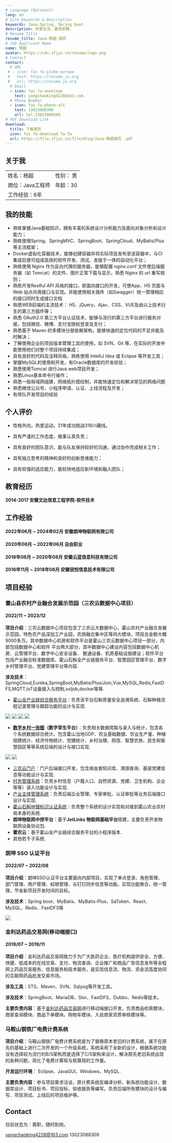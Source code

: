 ```yaml
---
# Language (Optional)
lang: en
# Site Keywords & Description
keywords: Java,Spring, Spring boot
description: 热爱生活，喜欢折腾.
# Resume Title
resume_title: Java-杨超-简历
# Job Applicant Name
name: 杨超
avatar: https://cdn.zfjyc.cn/resume/logo.png
# Contact
contact:
  # URL
 # - icon: fas fa-globe-europe
 #   text: https://resume.js.org
 #   url: https://resume.js.org
  # Email
  - icon: fas fa-envelope
    text: yangchaoking4228@163.com
  # Phone Number
  - icon: fas fa-phone-alt
    text: 13023088309
    url: tel:13023088309
# PDF Download Link
download:
  title: 下载简历
  icon: fas fa-download fa-fw
  url: https://file.zfjyc.cn/file/blog/Java-杨超简历 .pdf
---
```



## <i class="fas fa-user-astronaut"></i> 关于我

|                  |           |
| :--------------- | --------- |
| 姓名：杨超       | 性别： 男 |
| 岗位：Java工程师 | 年龄：30  |
| 工作经验：6年    |           |



## <i class="fas fa-atom"></i> 我的技能

- 熟练掌握Java基础知识，拥有丰富的系统设计分析能力及面向对象分析和设计能力；
- 熟练使用Spring、SpringMVC、SpringBoot、SpringCloud、MyBatis/Plus等主流框架；
- Docker虚拟化容器技术，能够创建容器并将实际项目发布至该容器中，与CI 集成后便可组成高效的软件开发、测试、发版于一体的自动化平台；
- 熟练使用 Nginx 作为反向代理的服务器，能够配置 nginx.conf 文件使后端服务器（如 Tomcat）的文件、图片正常下载与显示，熟悉 Nginx 的 url 重写规则；
- 熟练开发Restful API 风格的接口，即面向接口的开发，可使App、H5 页面与 Web 站点共用接口与实现。并能使用相关插件（如Swagger）统一管理相应的接口同时生成接口文档
- 熟悉WEB前端的主流技术： H5、jQuery、Ajax、CSS、VUE及由以上技术衍生的第三方插件等；
- 熟悉 OAuth2.0 第三方平台认证技术，能够与流行的第三方平台进行服务对接，包括微信、微博、支付宝授权登录及支付；
- 熟悉基于 Maven 的多模块分层依赖架构，能够快速的定位代码的不足并能及时解决；
- 了解使用企业的项目版本管理工具的使用，如 SVN、Git 等，在实际的开发中能使用他们对整个项目持续集成；
- 具有良好的代码及注释风格，熟练使用 IntelliJ Idea 或 Eclipse 等开发工具；
- 掌握MySQL的使用和开发，有Oracle数据库的开发经验；
- 熟悉使用Tomcat 进行Java web项目开发；
- 熟悉Linux基本命令行操作；
- 熟悉一般局域网组建，网络拓扑图绘制，并能快速定位和解决常见的网络问题
- 熟悉微信公众号、小程序申请、认证、上线流程及开发；
- 有带队开发项目的经验

## <i class="fas fa-robot"></i> 个人评价

- 性格外向，热爱运动，21年成功挑战318川藏线。

- 具有严谨的工作态度，做事认真负责；

- 具有良好的团队意识，能与队友保持较好的沟通，通过协作完成相关工作；

- 具有独立思考的精神和良好的创新思维能力；

- 具有较强的适应能力，能较快地适应新环境和融入团队；



## <i class="fas fa-user-graduate"></i> 教育经历

**2014-2017  安徽文达信息工程学院-软件技术**




## <i class="fas fa-briefcase"></i> 工作经验

#### 2022年06月 ~ 2024年02月 安徽朗坤物联网有限公司 

#### 2020年08月 ~ 2022年06月 自由职业

#### 2018年08月 ~ 2020年08月 安徽云蓝信息科技有限公司

#### 2016年11月 ~ 2018年08月 安徽锐悦信息技术有限公司 



## <i class="fas fa-project-diagram"></i> 项目经验


### 霍山县农村产业融合发展示范园（三农云数据中心项目）

#### 2022/11 ~ 2023/12 

**项目介绍**：三农云数据中心项目包含了三农云大数据中心，霍山农村产业融合发展示范园，特色农产品深加工产业园，农旅融合集中区等四大模块，项目总金额大概9000多万。其中数据中心机房和软件平台是霍山三农云数据中心项目一部分，内部包括数据中心和软件 平台两大部分，其中数据中心建设内容包括数据中心机房、云管理平台、数字中心安全设备、 数通设备、机房基础设施建设；软件平台包括产业融合标准数据库、霍山石斛全产业链服务平台、智慧园区管理平台、数字乡村管理平台、党建管理平台等内容.

**涉及技术**： SpringCloud,Eureka,SpringBoot,MyBatis/Plus/Join,Vue,MySQL,Redis,FastDFS,MQTT,IoT设备接入与控制,xxljob,docker等等.

- [霍山全产业链综合服务平台](https://huoshan.longcom.com:1443/industry-chain-manage/)：负责该平台石斛质量安全追溯系统、石斛种植流程记录管理与跟踪功能的设计与实现.

<fancybox>

<img src='https://cdn.zfjyc.cn/resume/202403052010644.png'>

<img src='https://cdn.zfjyc.cn/resume/202403052011213.png'>

<img src='https://cdn.zfjyc.cn/resume/202403052011292.png'>

<img src='https://cdn.zfjyc.cn/resume/202403052012014.png'>

</fancybox>

- **[数字乡村一张图](http://huoshan.longcom.com:1443/digitalVillageMap/)（数字孪生平台）**：负责相关数据爬取与录入与统计，包含各个系统数据综合统计。包含霍山当地GDP、农业基础数据、农业生产量、种植规模统计、经济作物统计、党建统计、乡村治理、厕改、智慧农旅、民生和智慧园区等等系统后端的设计与接口实现.

<fancybox>

<img src='https://cdn.zfjyc.cn/resume/202403052012697.png'>

<img src='https://cdn.zfjyc.cn/resume/202403052013676.png'>



</fancybox>

- [三农云门户](https://huoshan.longcom.com:1443/portal/)：门户后端接口开发，包含病虫害知识库、溯源查询、基层党建信息等功能设计与实现.
- [村务管理系统](https://huoshan.longcom.com:1443/villageGovernance/)：负责乡村信息（户籍人口、自然资源、党建、卫生机构、企业等等）录入功能设计与实现.
- [产业主体管理系统](https://huoshan.longcom.com:1443/industry-manage/#/index)：负责后端企业管理、专家审批、认证审批等业务后端接口设计与实现.
- [霍山石斛地理标识认证系统](https://huoshan.longcom.com:1443/certification/)：负责整个系统的设计实现和对接到霍山农业农村局本身的系统.
- **朗坤物联网中控平台**：基于**JetLinks 物联网基础平台**搭建，主要负责开发物联网设备协议包.
- **霍农云**：基于霍山全产业链综合服务平台的小程序版本.
- 其他若干子系统.




### 朗坤 SSO 认证平台

#### 2022/07 ~ 2022/08

**项目介绍**：朗坤SSO认证平台主要面向内部项目，实现了单点登录、角色管理、部门管理、用户管理、权限管理、与钉钉同步信息等功能。实现功能聚合，统一管理，节省新项目开发时间的目标。

**涉及技术**：Spring boot、MyBatis、MyBatis-Plus、SaToken、React、MySQL、Redis、FastDFS等

<fancybox>

<img src="https://cdn.zfjyc.cn/resume/202403052013466.png"/>

</fancybox>



### 金利达药品交易网(移动端接口)

#### 2019/07 ~ 2019/11

**项目介绍**：金利达药品交易网致力于为广大医药企业、医疗机构提供安全、方便、快捷、低成本的在线交易、支付、物流查询、企业推广和商品广告信息发布等全程网上药品交易服务、信息服务和技术服务，是实现信息流、物流、资金流高度协同的互联网药品批发交易市场。

**涉及工具**：STS、Maven、SVN、Sqlyog等开发工具。

**涉及技术**：SpringBoot、MariaDB、Slor、FastDFS、Dubbo、Redis等技术。

**主要负责内容**：基于[金利达药品交易网](https://www.123ypw.com/)进行移动端接口开发，负责商品检索模块，商家查询模块、商品下单模块、购物车模块、入驻商家资质审核模块等。



### 马鞍山钢铁厂电费计费系统

**项目介绍**：马鞍山钢铁厂电费计费系统是为了替换原本老旧的计费系统，属于在原先的基础上进行二次开发的一个升级系统，系统采用了全新的设计，根据系统功能没有选择较为流行的B/S架构而是选择了C/S架构来设计，解决原先老旧系统出现的各种问题，简化了电费计算班与核算班的工作量。

**开发运行环境**： Eclipse、JavaGUI、Windows、MySQL.

**主要负责内容**：参与项目需求洽谈，原计费系统反编译分析、新系统功能设计、数据库设计、项目标书、项目投标、验收报告等编写。负责后端所有模块的设计与编写、项目测试、上线后的项目维护等。


## <i class="fas fa-phone-alt"></i> Contact

目前状态为：离职，随时到岗。

<i class="fas fa-envelope fa-fw"></i> yangchaoking4228@163.com
<i class="fas fa-phone-alt fa-fw"></i> 13023088309
